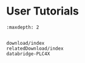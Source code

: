 # User Tutorials

```{toctree}
:maxdepth: 2


download/index
relatedDownload/index
databridge-PLC4X

```